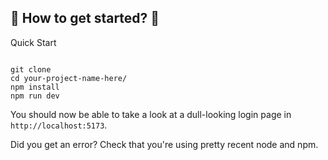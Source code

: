 ## 🤔 How to get started? 🤔

Quick Start

```shell

git clone
cd your-project-name-here/
npm install
npm run dev
```

You should now be able to take a look at a dull-looking login page in `http://localhost:5173`.

Did you get an error? Check that you're using pretty recent node and npm.